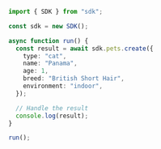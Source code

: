 <!-- Start SDK Example Usage [usage] -->
```typescript
import { SDK } from "sdk";

const sdk = new SDK();

async function run() {
  const result = await sdk.pets.create({
    type: "cat",
    name: "Panama",
    age: 1,
    breed: "British Short Hair",
    environment: "indoor",
  });

  // Handle the result
  console.log(result);
}

run();

```
<!-- End SDK Example Usage [usage] -->